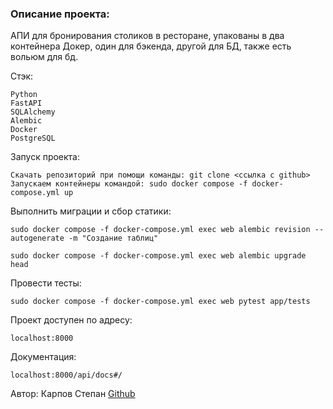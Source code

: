 ### Описание проекта:

АПИ для бронирования столиков в ресторане, упакованы
в два контейнера Докер, один для бэкенда, другой для БД,
также есть вольюм для бд.

Стэк:

```
Python
FastAPI
SQLAlchemy
Alembic
Docker
PostgreSQL
```

Запуск проекта:

```
Скачать репозиторий при помощи команды: git clone <ccылка с github>
Запускаем контейнеры командой: sudo docker compose -f docker-compose.yml up
```


Выполнить миграции и сбор статики:

```
sudo docker compose -f docker-compose.yml exec web alembic revision --autogenerate -m "Создание таблиц"

sudo docker compose -f docker-compose.yml exec web alembic upgrade head
```
Провести тесты:

```
sudo docker compose -f docker-compose.yml exec web pytest app/tests
```

Проект доступен по адресу:

```
localhost:8000
```
Документация:
```
localhost:8000/api/docs#/
```

Автор:
Карпов Степан
[Github](https://github.com/SVKNL)

